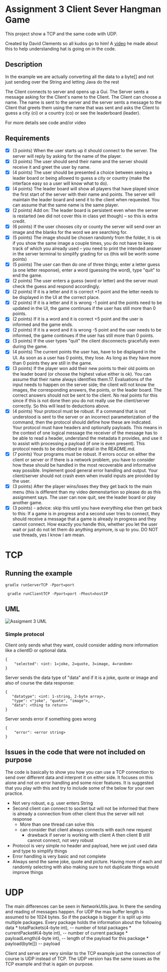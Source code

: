 # Assignment 3 Client Sever Hangman Game
This project show a TCP and the same code with UDP. 

Created by David Clements so all kudos go to him! A [video](https://youtu.be/QNGj_EvOHlw "Hello my name is Muhammad") he made about this to help understanding hat is going on in the code. 

## Description

In the example we are actually converting all the data to a byte[] and not just sending over the String and letting Java do the rest

The Client connects to server and opens up a Gui. The Server sents a message asking for the Client's name to the Client. The Client can choose a name. The name is sent to the server and the server sents a message to the Client that greets them using the name that was sent and asks the Client to guess a city (ci) or a country (co) or see the leaderboard (leader). 

For more details see code and/or video

## Requirements

- [X] (3 points) When the user starts up it should connect to the server. The server will
reply by asking for the name of the player.
- [X] (3 points) The user should send their name and the server should receive it and greet
the user by name.
- [X] (4 points) The user should be presented a choice between seeing a leader board or
being allowed to guess a city or country (make the interface easy so a user will know
what to do).
- [X] (4 points) The leader board will show all players that have played since the first
start of the server with their name and points. The server will maintain the leader
board and send it to the client when requested. You can assume that the same name
is the same player.
- [X] (2 points) Add on: The leader board is persistent even when the server is restarted
(we did not cover this in class yet though) – so this is extra credit.
- [X] (6 points) If the user chooses city or county the server will send over an image and
the blanks for the word we are searching for.
- [X] (5 points) The image should be chosen randomly from the folder, it is ok if you show
the same image a couple times, you do not have to keep track of which you already
used – you need to print the intended answer in the server terminal to simplify
grading for us (this will be worth some points)
- [X] (5 points) The user can then do one of three things; enter a letter guess (a one letter
response), enter a word (guessing the word), type "quit" to end the game.
- [X] (2 points) The user enters a guess (word or letter) and the server must check the
guess and respond accordingly.
- [X] (2 points) If it is a letter and it is correct +1 point and the letter needs to be
displayed in the UI at the correct place.
- [X] (2 points) If it is a letter and it is wrong -1 point and the points need to be updated
in the UI, the game continues if the user has still more than 0 points.
- [X] (2 points) If it is a word and it is correct +5 point and the user is informed and the
game ends.
- [X] (2 points) If it is a word and it is wrong -5 point and the user needs to be informed,
the game continues if the user has still more than 0 points.
- [X] (3 points) If the user types "quit" the client disconnects gracefully even during the
game.
- [X] (4 points) The current points the user has, have to be displayed in the UI. As soon
as a user has 0 points, they lose. As long as they have more than 0 points they are
still in the game.
- [X] (3 points) If the player won add their new points to their old points on the leader
board (or choose the highest value either is ok). You can assume that their name
always identifies them.17. Evaluations of the input needs to happen on the server side; the client will not know
the images, the corresponding answers, the points, or the leader board. The correct
answers should not be sent to the client. No real points for this since if this is
not done then you do not really use the client/server correctly. So this will lead to
deductions above.
- [X] (4 points) Your protocol must be robust. If a command that is not understood
is sent to the server or an incorrect parameterization of the command, then the
protocol should define how these are indicated. Your protocol must have headers
and optionally payloads. This means in the context of one logical message the
receiver of the message has to be able to read a header, understand the metadata
it provides, and use it to assist with processing a payload (if one is even present).
This protocol needs to be described in detail in the README.md.
- [X] (7 points) Your programs must be robust. If errors occur on either the client or server
or if there is a network problem, you have to consider how these should be handled
in the most recoverable and informative way possible. Implement good general error
handling and output. Your client/server should not crash even when invalid inputs
are provided by the user.
- [X] (3 points) After the player wins/loses they they get back to the main menu (this
is different than my video demenstartion so please do as this assignment says. The
user can now quit, see the leader board or play another game.
- [X] (3 points) - advice: skip this until you have everything else then get back to this:
If a game is in progress and a second user tries to connect, they should receive a
message that a game is already in progress and they cannot connect. How exactly
you handle this, whether you let the user wait or just do not let them do anything
anymore, is up to you. DO NOT use threads, yes I know I am mean.

# TCP

## Running the example

`gradle runServerTCP -Pport=port`

` gradle runClientTCP -Pport=port -Phost=hostIP`

## UML
![Assigment 3 UML](https://raw.githubusercontent.com/Muhammad-Fateen2003/Assign3Game/main/Sequence%20Diagram1.png)

### Simple protocol

Client only sends what they want, could consider adding more information like a clientID or optional data. 

```
{ 
	"selected": <int: 1=joke, 2=quote, 3=image, 4=random>
}
```
   
Server sends the data type of "data" and if it is a joke, quote or image and also of course the data response: 
   
```
{
   "datatype": <int: 1-string, 2-byte array>, 
   "type": <"joke", "quote", "image">,
   "data": <thing to return> 
}
```
   
Server sends error if something goes wrong

```
{
	"error": <error string> 
}
```
   
   
## Issues in the code that were not included on purpose
The code is basically to show you how you can use a TCP connection to send over different data and interpret it on either side. It focuses on this alone and not on error handling and some nicer features.
It is suggested that you play with this and try to include some of the below for your own practice. 

- Not very robust, e.g. user enters String
- Second client can connect to socket but will not be informed that there is already a connection from other client thus the server will not response
	- More than one thread can solve this
	- can consider that client always connects with each new request
		- drawback if server is working with client A then client B still cannot connect, not very robust
- Protocol is very simple no header and payload, here we just used data and type to simplify things
- Error handling is very basic and not complete
- Always send the same joke, quote and picture. Having more of each and randomly selecting with also making sure to not duplicate things would improve things



# UDP

The main differences can be seen in NetworkUtils.java. In there the sending and reading of messages happen. For UDP the max buffer length is assumed to be 1024 bytes. So if the package is bigger it is split up into multiple packages. Every package holds the information about the following data
     *   totalPackets(4-byte int),  -- number of total packages
     *   currentPacket#(4-byte int),  -- number of current package
     *   payloadLength(4-byte int), -- length of the payload for this package
     *   payload(byte[]) -- payload

Client and server are very similar to the TCP example just the connection of course is UDP instead of TCP. The UDP version has the same issues as the TCP example and that is again on purpose. 

